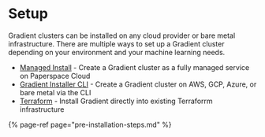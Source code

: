 # Setup

Gradient clusters can be installed on any cloud provider or bare metal infrastructure. There are multiple ways to set up a Gradient cluster depending on your environment and your machine learning needs.

* [Managed Install](managed-installation.md) - Create a Gradient cluster as a fully managed service on Paperspace Cloud
* [Gradient Installer CLI](gradient-installer-cli.md) - Create a Gradient cluster on AWS, GCP, Azure, or bare metal via the CLI
* [Terraform](terraform/) - Install Gradient directly into existing Terraforrm infrastructure

{% page-ref page="pre-installation-steps.md" %}

